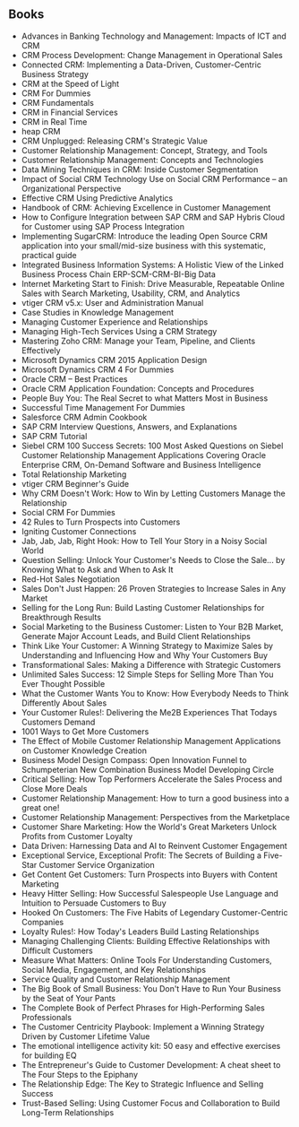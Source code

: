 </br>
<h2 id="Books"> Books</h2>
<ul>


 <li><a target="_blank" href="https://github.com/manjunath5496/CRM-Books/blob/master/mrc(1).pdf" style="text-decoration:none;">Advances in Banking Technology and Management: Impacts of ICT and CRM</a></li>
                            
 <li><a target="_blank" href="https://github.com/manjunath5496/CRM-Books/blob/master/mrc(2).pdf" style="text-decoration:none;">CRM Process Development: Change Management in Operational Sales</a></li>

<li><a target="_blank" href="https://github.com/manjunath5496/CRM-Books/blob/master/mrc(3).pdf" style="text-decoration:none;">Connected CRM: Implementing a Data-Driven, Customer-Centric Business Strategy</a></li>
 <li><a target="_blank" href="https://github.com/manjunath5496/CRM-Books/blob/master/mrc(4).pdf" style="text-decoration:none;">CRM at the Speed of Light</a></li>                              
<li><a target="_blank" href="https://github.com/manjunath5496/CRM-Books/blob/master/mrc(5).pdf" style="text-decoration:none;">CRM For Dummies</a></li>

 <li><a target="_blank" href="https://github.com/manjunath5496/CRM-Books/blob/master/mrc(6).pdf" style="text-decoration:none;">CRM Fundamentals</a></li>
                            
 <li><a target="_blank" href="https://github.com/manjunath5496/CRM-Books/blob/master/mrc(7).pdf" style="text-decoration:none;">CRM in
Financial Services</a></li>

<li><a target="_blank" href="https://github.com/manjunath5496/CRM-Books/blob/master/mrc(8).pdf" style="text-decoration:none;">CRM
in Real Time</a></li>
 <li><a target="_blank" href="https://github.com/manjunath5496/CRM-Books/blob/master/mrc(9).pdf" style="text-decoration:none;">heap CRM</a></li>                              
<li><a target="_blank" href="https://github.com/manjunath5496/CRM-Books/blob/master/mrc(10).pdf" style="text-decoration:none;">CRM Unplugged: Releasing CRM's Strategic Value</a></li>


 <li><a target="_blank" href="https://github.com/manjunath5496/CRM-Books/blob/master/mrc(11).pdf" style="text-decoration:none;">Customer
Relationship Management: Concept, Strategy, and Tools</a></li>
                            
 <li><a target="_blank" href="https://github.com/manjunath5496/CRM-Books/blob/master/mrc(12).pdf" style="text-decoration:none;">Customer Relationship Management: Concepts and Technologies</a></li>

<li><a target="_blank" href="https://github.com/manjunath5496/CRM-Books/blob/master/mrc(13).pdf" style="text-decoration:none;">Data Mining Techniques in CRM: Inside Customer Segmentation</a></li>
 <li><a target="_blank" href="https://github.com/manjunath5496/CRM-Books/blob/master/mrc(14).pdf" style="text-decoration:none;"> Impact of Social CRM Technology Use on Social CRM Performance – an Organizational Perspective</a></li>                              
<li><a target="_blank" href="https://github.com/manjunath5496/CRM-Books/blob/master/mrc(15).pdf" style="text-decoration:none;">Effective CRM Using Predictive Analytics</a></li>

 <li><a target="_blank" href="https://github.com/manjunath5496/CRM-Books/blob/master/mrc(16).pdf" style="text-decoration:none;">Handbook of CRM: Achieving Excellence in Customer Management</a></li>
                            
 <li><a target="_blank" href="https://github.com/manjunath5496/CRM-Books/blob/master/mrc(17).pdf" style="text-decoration:none;">How to Configure Integration between SAP CRM and SAP Hybris Cloud for Customer using SAP Process Integration</a></li>

<li><a target="_blank" href="https://github.com/manjunath5496/CRM-Books/blob/master/mrc(18).pdf" style="text-decoration:none;">Implementing SugarCRM: Introduce the leading Open Source CRM application into your small/mid-size business with this systematic, practical guide</a></li>
 <li><a target="_blank" href="https://github.com/manjunath5496/CRM-Books/blob/master/mrc(19).pdf" style="text-decoration:none;">Integrated Business Information Systems: A Holistic View of the Linked Business Process Chain ERP-SCM-CRM-BI-Big Data</a></li>                              
<li><a target="_blank" href="https://github.com/manjunath5496/CRM-Books/blob/master/mrc(20).pdf" style="text-decoration:none;">Internet Marketing Start to Finish: Drive Measurable, Repeatable Online Sales with Search Marketing, Usability, CRM, and Analytics</a></li>


 <li><a target="_blank" href="https://github.com/manjunath5496/CRM-Books/blob/master/mrc(21).pdf" style="text-decoration:none;">vtiger CRM v5.x: User and Administration Manual</a></li>
                            
 <li><a target="_blank" href="https://github.com/manjunath5496/CRM-Books/blob/master/mrc(22).pdf" style="text-decoration:none;">Case Studies in Knowledge Management</a></li>

<li><a target="_blank" href="https://github.com/manjunath5496/CRM-Books/blob/master/mrc(23).pdf" style="text-decoration:none;">Managing Customer Experience and Relationships</a></li>
 <li><a target="_blank" href="https://github.com/manjunath5496/CRM-Books/blob/master/mrc(24).pdf" style="text-decoration:none;">Managing High-Tech Services Using a CRM Strategy</a></li>                              
<li><a target="_blank" href="https://github.com/manjunath5496/CRM-Books/blob/master/mrc(25).pdf" style="text-decoration:none;">Mastering
Zoho CRM: Manage your Team, Pipeline, and Clients Effectively</a></li>


 <li><a target="_blank" href="https://github.com/manjunath5496/CRM-Books/blob/master/mrc(26).pdf" style="text-decoration:none;">Microsoft Dynamics CRM 2015 Application Design</a></li>
                            
 <li><a target="_blank" href="https://github.com/manjunath5496/CRM-Books/blob/master/mrc(27).pdf" style="text-decoration:none;">Microsoft Dynamics CRM 4 For Dummies</a></li>

<li><a target="_blank" href="https://github.com/manjunath5496/CRM-Books/blob/master/mrc(28).pdf" style="text-decoration:none;">Oracle CRM – Best Practices</a></li>
 <li><a target="_blank" href="https://github.com/manjunath5496/CRM-Books/blob/master/mrc(29).pdf" style="text-decoration:none;">Oracle  CRM Application Foundation: Concepts and Procedures</a></li>                              
<li><a target="_blank" href="https://github.com/manjunath5496/CRM-Books/blob/master/mrc(30).pdf" style="text-decoration:none;">People Buy You: The Real Secret to what Matters Most in Business</a></li>


 <li><a target="_blank" href="https://github.com/manjunath5496/CRM-Books/blob/master/mrc(31).pdf" style="text-decoration:none;">Successful Time Management For Dummies</a></li>
                            
 <li><a target="_blank" href="https://github.com/manjunath5496/CRM-Books/blob/master/mrc(32).pdf" style="text-decoration:none;">Salesforce CRM Admin Cookbook</a></li>

<li><a target="_blank" href="https://github.com/manjunath5496/CRM-Books/blob/master/mrc(33).pdf" style="text-decoration:none;">SAP CRM Interview Questions, Answers, and Explanations</a></li>
 <li><a target="_blank" href="https://github.com/manjunath5496/CRM-Books/blob/master/mrc(34).pdf" style="text-decoration:none;">SAP CRM Tutorial</a></li>                              
<li><a target="_blank" href="https://github.com/manjunath5496/CRM-Books/blob/master/mrc(35).pdf" style="text-decoration:none;">Siebel CRM 100 Success Secrets: 100 Most Asked Questions on Siebel Customer Relationship Management Applications Covering Oracle Enterprise CRM, On-Demand Software and Business Intelligence</a></li>

 <li><a target="_blank" href="https://github.com/manjunath5496/CRM-Books/blob/master/mrc(36).pdf" style="text-decoration:none;">Total Relationship Marketing</a></li>                              
<li><a target="_blank" href="https://github.com/manjunath5496/CRM-Books/blob/master/mrc(37).pdf" style="text-decoration:none;">vtiger CRM Beginner's Guide</a></li>

<li><a target="_blank" href="https://github.com/manjunath5496/CRM-Books/blob/master/mrc(38).pdf" style="text-decoration:none;">Why CRM Doesn't Work: How to Win by Letting Customers Manage the Relationship</a></li>
                            
 <li><a target="_blank" href="https://github.com/manjunath5496/CRM-Books/blob/master/mrc(39).pdf" style="text-decoration:none;"> Social CRM For Dummies</a></li>

<li><a target="_blank" href="https://github.com/manjunath5496/CRM-Books/blob/master/mrc(40).pdf" style="text-decoration:none;">42 Rules to Turn Prospects into Customers</a></li>
 <li><a target="_blank" href="https://github.com/manjunath5496/CRM-Books/blob/master/mrc(41).pdf" style="text-decoration:none;">Igniting Customer Connections</a></li>   

 <li><a target="_blank" href="https://github.com/manjunath5496/CRM-Books/blob/master/mrc(42).pdf" style="text-decoration:none;">Jab, Jab, Jab, Right Hook: How to Tell Your Story in a Noisy Social World </a></li>                              
<li><a target="_blank" href="https://github.com/manjunath5496/CRM-Books/blob/master/mrc(43).pdf" style="text-decoration:none;">Question Selling: Unlock Your Customer's Needs to Close the Sale... by Knowing What to Ask and When to Ask It </a></li>

<li><a target="_blank" href="https://github.com/manjunath5496/CRM-Books/blob/master/mrc(44).pdf" style="text-decoration:none;">Red-Hot Sales Negotiation</a></li>
                            
 <li><a target="_blank" href="https://github.com/manjunath5496/CRM-Books/blob/master/mrc(45).pdf" style="text-decoration:none;"> Sales Don't Just Happen: 26 Proven Strategies to Increase Sales in Any Market</a></li>

<li><a target="_blank" href="https://github.com/manjunath5496/CRM-Books/blob/master/mrc(46).pdf" style="text-decoration:none;">Selling for the Long Run: Build Lasting Customer Relationships for Breakthrough Results</a></li>
 <li><a target="_blank" href="https://github.com/manjunath5496/CRM-Books/blob/master/mrc(47).pdf" style="text-decoration:none;">Social Marketing to the Business Customer: Listen to Your B2B Market, Generate Major Account Leads, and Build Client Relationships</a></li>   
                          
 <li><a target="_blank" href="https://github.com/manjunath5496/CRM-Books/blob/master/mrc(48).pdf" style="text-decoration:none;"> Think Like Your Customer: A Winning Strategy to Maximize Sales by Understanding and Influencing How and Why Your Customers Buy</a></li>

<li><a target="_blank" href="https://github.com/manjunath5496/CRM-Books/blob/master/mrc(49).pdf" style="text-decoration:none;">Transformational Sales: Making a Difference with Strategic Customers</a></li>
 <li><a target="_blank" href="https://github.com/manjunath5496/CRM-Books/blob/master/mrc(50).pdf" style="text-decoration:none;">Unlimited Sales Success: 12 Simple Steps for Selling More Than You Ever Thought Possible</a></li>   

 <li><a target="_blank" href="https://github.com/manjunath5496/CRM-Books/blob/master/mrc(51).pdf" style="text-decoration:none;">What the Customer Wants You to Know: How Everybody Needs to Think Differently About Sales</a></li>
 
 
<li><a target="_blank" href="https://github.com/manjunath5496/CRM-Books/blob/master/mrc(52).pdf" style="text-decoration:none;">Your Customer Rules!: Delivering the Me2B Experiences That Todays Customers Demand</a></li>
 <li><a target="_blank" href="https://github.com/manjunath5496/CRM-Books/blob/master/mrc(53).pdf" style="text-decoration:none;">1001 Ways to Get More Customers</a></li>   

 <li><a target="_blank" href="https://github.com/manjunath5496/CRM-Books/blob/master/mrc(54).pdf" style="text-decoration:none;">The Effect of Mobile Customer Relationship Management Applications on Customer Knowledge Creation</a></li>   
 
 
 <li><a target="_blank" href="https://github.com/manjunath5496/CRM-Books/blob/master/mrc(55).pdf" style="text-decoration:none;"> Business Model Design Compass: Open Innovation Funnel to Schumpeterian New Combination Business Model Developing Circle</a></li>

<li><a target="_blank" href="https://github.com/manjunath5496/CRM-Books/blob/master/mrc(56).pdf" style="text-decoration:none;">Critical Selling: How Top Performers Accelerate the Sales Process and Close More Deals</a></li>
 <li><a target="_blank" href="https://github.com/manjunath5496/CRM-Books/blob/master/mrc(57).pdf" style="text-decoration:none;">Customer Relationship Management: How to turn a good business into a great one!</a></li>   

 <li><a target="_blank" href="https://github.com/manjunath5496/CRM-Books/blob/master/mrc(58).pdf" style="text-decoration:none;">Customer Relationship Management: Perspectives from the Marketplace</a></li>
 
 
<li><a target="_blank" href="https://github.com/manjunath5496/CRM-Books/blob/master/mrc(59).pdf" style="text-decoration:none;">Customer Share Marketing: How the World's Great Marketers Unlock Profits from Customer Loyalty</a></li>
 <li><a target="_blank" href="https://github.com/manjunath5496/CRM-Books/blob/master/mrc(60).pdf" style="text-decoration:none;">Data Driven: Harnessing Data and AI to Reinvent Customer Engagement</a></li>   

 <li><a target="_blank" href="https://github.com/manjunath5496/CRM-Books/blob/master/mrc(61).pdf" style="text-decoration:none;">Exceptional Service, Exceptional Profit: The Secrets of Building a Five-Star Customer Service Organization</a></li>   
 
 
 <li><a target="_blank" href="https://github.com/manjunath5496/CRM-Books/blob/master/mrc(62).pdf" style="text-decoration:none;">Get Content Get Customers: Turn Prospects into Buyers with Content Marketing</a></li>
 
 
<li><a target="_blank" href="https://github.com/manjunath5496/CRM-Books/blob/master/mrc(63).pdf" style="text-decoration:none;">Heavy Hitter Selling: How Successful Salespeople Use Language and Intuition to Persuade Customers to Buy</a></li>
 <li><a target="_blank" href="https://github.com/manjunath5496/CRM-Books/blob/master/mrc(64).pdf" style="text-decoration:none;">Hooked On Customers: The Five Habits of Legendary Customer-Centric Companies</a></li>   

 <li><a target="_blank" href="https://github.com/manjunath5496/CRM-Books/blob/master/mrc(65).pdf" style="text-decoration:none;">Loyalty Rules!: How Today's Leaders Build Lasting Relationships</a></li>   
 
 
 <li><a target="_blank" href="https://github.com/manjunath5496/CRM-Books/blob/master/mrc(66).pdf" style="text-decoration:none;"> Managing Challenging Clients: Building Effective Relationships with Difficult Customers</a></li>

<li><a target="_blank" href="https://github.com/manjunath5496/CRM-Books/blob/master/mrc(67).pdf" style="text-decoration:none;">Measure What Matters: Online Tools For Understanding Customers, Social Media, Engagement, and Key Relationships</a></li>
 <li><a target="_blank" href="https://github.com/manjunath5496/CRM-Books/blob/master/mrc(68).pdf" style="text-decoration:none;">Service Quality and Customer Relationship Management</a></li>   

 <li><a target="_blank" href="https://github.com/manjunath5496/CRM-Books/blob/master/mrc(69).pdf" style="text-decoration:none;">The Big Book of Small Business: You Don't Have to Run Your Business by the Seat of Your Pants </a></li>
 
 
<li><a target="_blank" href="https://github.com/manjunath5496/CRM-Books/blob/master/mrc(70).pdf" style="text-decoration:none;">The Complete Book of Perfect Phrases for High-Performing Sales Professionals</a></li>
 <li><a target="_blank" href="https://github.com/manjunath5496/CRM-Books/blob/master/mrc(71).pdf" style="text-decoration:none;">The Customer Centricity Playbook: Implement a Winning Strategy Driven by Customer Lifetime Value</a></li>   

 <li><a target="_blank" href="https://github.com/manjunath5496/CRM-Books/blob/master/mrc(72).pdf" style="text-decoration:none;">The emotional intelligence activity kit: 50 easy and effective exercises for building EQ</a></li>   
 
 <li><a target="_blank" href="https://github.com/manjunath5496/CRM-Books/blob/master/mrc(73).pdf" style="text-decoration:none;">The Entrepreneur's Guide to Customer Development: A cheat sheet to The Four Steps to the Epiphany</a></li>
 <li><a target="_blank" href="https://github.com/manjunath5496/CRM-Books/blob/master/mrc(74).pdf" style="text-decoration:none;">The Relationship Edge: The Key to Strategic Influence and Selling Success</a></li>   

 <li><a target="_blank" href="https://github.com/manjunath5496/CRM-Books/blob/master/mrc(75).pdf" style="text-decoration:none;">Trust-Based Selling: Using Customer Focus and Collaboration to Build Long-Term Relationships</a></li>   
 
 
  
  
 
 
 
 
 
 

</ul> 
